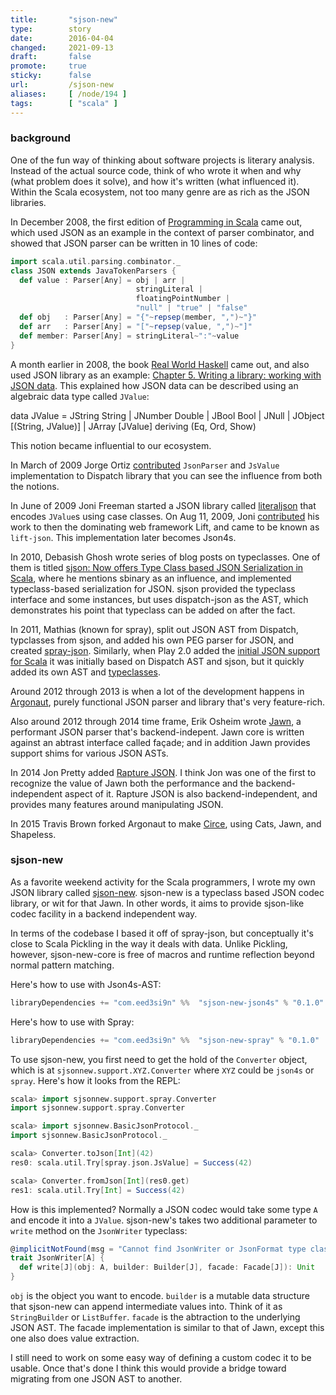 ```yaml
---
title:       "sjson-new"
type:        story
date:        2016-04-04
changed:     2021-09-13
draft:       false
promote:     true
sticky:      false
url:         /sjson-new
aliases:     [ /node/194 ]
tags:        [ "scala" ]
---
```


  [1]: https://github.com/jonifreeman/literaljson
  [2]: https://github.com/lift/lift/commit/eca4bf99b807b05de600fe1ad454153c0b6477a5
  [3]: https://github.com/dispatch/dispatch/commit/41edb939baa5c6edb4378c1bd8e1d2f10f3350f2
  [4]: https://github.com/playframework/playframework/commit/63448578b15dcc7bf4806878c7b3aa4c74193af6
  [5]: https://github.com/playframework/playframework/commit/d292fd30dfd6534bb87f37e56577832063608205
  [pins]: https://www.artima.com/pins1ed/
  [rwh5]: http://book.realworldhaskell.org/read/writing-a-library-working-with-json-data.html
  [ghosh]: http://debasishg.blogspot.com/2010/07/sjson-now-offers-type-class-based-json.html
  [spray-json]: https://github.com/spray/spray-json
  [Argonaut]: http://argonaut.io/
  [circe]: http://circe.io
  [Jawn]: https://github.com/non/jawn
  [Rapture JSON]: http://rapture.io/mod/json
  [sjson-new]: https://github.com/eed3si9n/sjson-new

### background

One of the fun way of thinking about software projects is literary analysis. Instead of the actual source code, think of who wrote it when and why (what problem does it solve), and how it's written (what influenced it).
Within the Scala ecosystem, not too many genre are as rich as the JSON libraries.

In December 2008, the first edition of [Programming in Scala][pins] came out, which used JSON as an example in the context of parser combinator, and showed that JSON parser can be written in 10 lines of code:

```scala
import scala.util.parsing.combinator._
class JSON extends JavaTokenParsers {
  def value : Parser[Any] = obj | arr |
                            stringLiteral |
                            floatingPointNumber |
                            "null" | "true" | "false"
  def obj   : Parser[Any] = "{"~repsep(member, ",")~"}"
  def arr   : Parser[Any] = "["~repsep(value, ",")~"]"
  def member: Parser[Any] = stringLiteral~":"~value
}
```

A month earlier in 2008, the book [Real World Haskell](http://book.realworldhaskell.org/) came out, and also used JSON library as an example: [Chapter 5. Writing a library: working with JSON data][rwh5]. This explained how JSON data can be described using an algebraic data type called `JValue`:

<haskell>
data JValue = JString String
            | JNumber Double
            | JBool Bool
            | JNull
            | JObject [(String, JValue)]
            | JArray [JValue]
              deriving (Eq, Ord, Show)
</haskell>

This notion became influential to our ecosystem.

In March of 2009 Jorge Ortiz [contributed][3] `JsonParser` and `JsValue` implementation to Dispatch library that you can see the influence from both the notions.

In June of 2009 Joni Freeman started a JSON library called [literaljson][1] that encodes `JValue`s using case classes.
On Aug 11, 2009, Joni [contributed][2] his work to then the dominating web framework Lift, and came to be known as `lift-json`. This implementation later becomes Json4s.

In 2010, Debasish Ghosh wrote series of blog posts on typeclasses. One of them is titled [sjson: Now offers Type Class based JSON Serialization in Scala][ghosh], where he mentions sbinary as an influence, and implemented typeclass-based serialization for JSON. sjson provided the typeclass interface and some instances, but uses dispatch-json as the AST, which demonstrates his point that typeclass can be added on after the fact.

In 2011, Mathias (known for spray), split out JSON AST from Dispatch, typclasses from sjson, and added his own PEG parser for JSON, and created [spray-json][spray-json]. Similarly, when Play 2.0 added the [initial JSON support for Scala][4] it was initially based on Dispatch AST and sjson, but it quickly added its own AST and [typeclasses][5].

Around 2012 through 2013 is when a lot of the development happens in [Argonaut][Argonaut], purely functional JSON parser and library that's very feature-rich.

Also around 2012 through 2014 time frame, Erik Osheim wrote [Jawn][Jawn], a performant JSON parser that's backend-indepent. Jawn core is written against an abtrast interface called façade; and in addition Jawn provides support shims for various JSON ASTs.

In 2014 Jon Pretty added [Rapture JSON][Rapture JSON]. I think Jon was one of the first to recognize the value of Jawn both the performance and the backend-independent aspect of it. Rapture JSON is also backend-independent, and provides many features around manipulating JSON.

In 2015 Travis Brown forked Argonaut to make [Circe][circe], using Cats, Jawn, and Shapeless.

### sjson-new

As a favorite weekend activity for the Scala programmers, I wrote my own JSON library called [sjson-new][sjson-new].
sjson-new is a typeclass based JSON codec library, or wit for that Jawn. In other words, it aims to provide sjson-like codec facility in a backend independent way.

In terms of the codebase I based it off of spray-json, but conceptually it's close to Scala Pickling in the way it deals with data. Unlike Pickling, however, sjson-new-core is free of macros and runtime reflection beyond normal pattern matching.

Here's how to use with Json4s-AST:

```scala
libraryDependencies += "com.eed3si9n" %%  "sjson-new-json4s" % "0.1.0"
```

Here's how to use with Spray:

```scala
libraryDependencies += "com.eed3si9n" %%  "sjson-new-spray" % "0.1.0"
```

To use sjson-new, you first need to get the hold of the `Converter` object, which is at `sjsonnew.support.XYZ.Converter` where `XYZ` could be `json4s` or `spray`. Here's how it looks from the REPL:

```scala
scala> import sjsonnew.support.spray.Converter
import sjsonnew.support.spray.Converter

scala> import sjsonnew.BasicJsonProtocol._
import sjsonnew.BasicJsonProtocol._

scala> Converter.toJson[Int](42)
res0: scala.util.Try[spray.json.JsValue] = Success(42)

scala> Converter.fromJson[Int](res0.get)
res1: scala.util.Try[Int] = Success(42)
```

How is this implemented? Normally a JSON codec would take some type `A` and encode it into a `JValue`. sjson-new's takes two additional parameter to `write` method on the `JsonWriter` typeclass:

```scala
@implicitNotFound(msg = "Cannot find JsonWriter or JsonFormat type class for ${A}")
trait JsonWriter[A] {
  def write[J](obj: A, builder: Builder[J], facade: Facade[J]): Unit
}
```

`obj` is the object you want to encode. `builder` is a mutable data structure that sjson-new can append intermediate values into. Think of it as `StringBuilder` or `ListBuffer`. `facade` is the abtraction to the underlying JSON AST. The facade implementation is similar to that of Jawn, except this one also does value extraction.

I still need to work on some easy way of defining a custom codec it to be usable. Once that's done I think this would provide a bridge toward migrating from one JSON AST to another.
